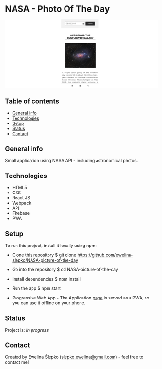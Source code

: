 # NASA - Photo Of The Day
![screenshot](src/images/app_screenshot.png)

## Table of contents
* [General info](#general-info)
* [Technologies](#technologies)
* [Setup](#setup)
* [Status](#status)
* [Contact](#contact)

## General info
Small application using NASA API - including astronomical photos.

## Technologies
* HTML5
* CSS
* React JS
* Webpack
* API
* Firebase
* PWA

## Setup
To run this project, install it locally using npm:

* Clone this repository
$ git clone https://github.com/ewelina-slepko/NASA-picture-of-the-day

* Go into the repository
$ cd NASA-picture-of-the-day

* Install dependencies
$ npm install

* Run the app
$ npm start

* Progressive Web App - 
The Application [page](https://nasa-get-the-photo.firebaseapp.com/) is served as a PWA, so you can use it offline on your phone.

## Status
Project is: _in progress_.

## Contact
Created by Ewelina Ślepko (slepko.ewelina@gmail.com) - feel free to contact me!
